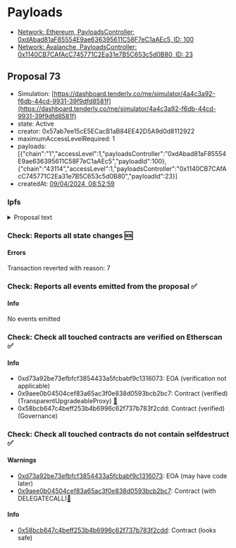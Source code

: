 # Payloads

- [Network: Ethereum, PayloadsController: 0xdAbad81aF85554E9ae636395611C58F7eC1aAEc5, ID: 100](/reports/payloads/1/0xdAbad81aF85554E9ae636395611C58F7eC1aAEc5/100.md)
- [Network: Avalanche, PayloadsController: 0x1140CB7CAfAcC745771C2Ea31e7B5C653c5d0B80, ID: 23](/reports/payloads/43114/0x1140CB7CAfAcC745771C2Ea31e7B5C653c5d0B80/23.md)

## Proposal 73

- Simulation: [https://dashboard.tenderly.co/me/simulator/4a4c3a92-f6db-44cd-9931-39f9dfd8581f](https://dashboard.tenderly.co/me/simulator/4a4c3a92-f6db-44cd-9931-39f9dfd8581f)
- state: Active
- creator: 0x57ab7ee15cE5ECacB1aB84EE42D5A9d0d8112922
- maximumAccessLevelRequired: 1
- payloads: [{"chain":"1","accessLevel":1,"payloadsController":"0xdAbad81aF85554E9ae636395611C58F7eC1aAEc5","payloadId":100},{"chain":"43114","accessLevel":1,"payloadsController":"0x1140CB7CAfAcC745771C2Ea31e7B5C653c5d0B80","payloadId":23}]
- createdAt: [09/04/2024, 08:52:59](https://etherscan.io/tx/0x21ee08bbdb417280920defe72e5107a8753b014b47a0aa8f903e31d260a7f71b)

### Ipfs

<details>
  <summary>Proposal text</summary>
  
  
## Simple Summary

This AIP is composed of two actions: (1) a continuation of proposal 49 on Governance V3 that increases the Reserve Factor (RF) for assets on Ethereum V2 by 5.00%, up to a maximum of 99.99%; and (2) to start periodically increasing the RF across Avalanche V2.

## Motivation

This AIP will reduce deposit yield for assets on Ethereum & Avalanche V2 by increasing the RF. With this upgrade being passed, users will be further encouraged to migrate from Ethereum V2 to V3.

Increasing the RF routes a larger portion of the interest paid by users to Aave DAO's Treasury. User's funds are not at risk of liquidation and the borrowing rate remains unchanged.

Of the assets with an RF set at 99.99%, there is no change. All other asset reserves will have the RF increased by up to 5.00%.

## Specification

For Ethereum V2, the following parameters are to be updated as follows:

| Asset | Previous Reserve Factor | New Reserve Factor |
| ----- | ----------------------- | ------------------ |
| DAI   | 35.00%                  | 40.00%             |
| FRAX  | 40.00%                  | 45.00%             |
| GUSD  | 30.00%                  | 35.00%             |
| LINK  | 40.00%                  | 45.00%             |
| LUSD  | 35.00%                  | 40.00%             |
| sUSD  | 40.00%                  | 45.00%             |
| USDC  | 35.00%                  | 40.00%             |
| USDP  | 30.00%                  | 35.00%             |
| USDT  | 35.00%                  | 40.00%             |
| WBTC  | 40.00%                  | 45.00%             |
| WETH  | 35.00%                  | 40.00%             |

For Avalanche V2, the following parameters are to be updated as follows:

| Asset | Previous Reserve Factor | New Reserve Factor |
| ----- | ----------------------- | ------------------ |
| DAIe  | 10.00%                  | 35.00%             |
| USDCe | 10.00%                  | 35.00%             |
| USDTe | 10.00%                  | 35.00%             |
| WAVAX | 15.00%                  | 35.00%             |
| WBTCe | 10.00%                  | 40.00%             |
| WETHe | 10.00%                  | 35.00%             |

## References

- Implementation: [AaveV2Ethereum](https://github.com/bgd-labs/aave-proposals-v3/blob/a2df226376a6328bec8f10f4d1c2d5cdd97bc43d/src/20240404_Multi_ReserveFactorUpdates/AaveV2Ethereum_ReserveFactorUpdates_20240404.sol), [AaveV2Avalanche](https://github.com/bgd-labs/aave-proposals-v3/blob/a2df226376a6328bec8f10f4d1c2d5cdd97bc43d/src/20240404_Multi_ReserveFactorUpdates/AaveV2Avalanche_ReserveFactorUpdates_20240404.sol)
- Tests: [AaveV2Ethereum](https://github.com/bgd-labs/aave-proposals-v3/blob/a2df226376a6328bec8f10f4d1c2d5cdd97bc43d/src/20240404_Multi_ReserveFactorUpdates/AaveV2Ethereum_ReserveFactorUpdates_20240404.t.sol), [AaveV2Avalanche](https://github.com/bgd-labs/aave-proposals-v3/blob/a2df226376a6328bec8f10f4d1c2d5cdd97bc43d/src/20240404_Multi_ReserveFactorUpdates/AaveV2Avalanche_ReserveFactorUpdates_20240404.t.sol)
- [Discussion for Ethereum Reserve Factor Updates](https://governance.aave.com/t/arfc-ethereum-v2-reserve-factor-adjustment/16764/6)
- [Snapshot for Ethereum Reserve Factor Updates](https://snapshot.org/#/aave.eth/proposal/0x26a03c08359c340f63b78b0c3e96d37aa0adeda65814643b0886d4719048ea7e)
- [Discussion for Avalanche Reserve Factor Updates](https://governance.aave.com/t/arfc-avalanche-v2-reserve-factor-adjustment/17040)
- [Snapshot for Avalanche Reserve Factor Updates](https://snapshot.org/#/aave.eth/proposal/0x770ff4e02634c77aaa09952345551168920f7878b32ab03fcef92763a5fb70ab)

## Copyright

Copyright and related rights waived via [CC0](https://creativecommons.org/publicdomain/zero/1.0/).

</details>

### Check: Reports all state changes :sos:

#### Errors

Transaction reverted with reason: 7

### Check: Reports all events emitted from the proposal :white_check_mark:

#### Info

No events emitted

### Check: Check all touched contracts are verified on Etherscan :white_check_mark:

#### Info

- 0xd73a92be73efbfcf3854433a5fcbabf9c1316073: EOA (verification not applicable)
- 0x9aee0b04504cef83a65ac3f0e838d0593bcb2bc7: Contract (verified) (TransparentUpgradeableProxy) [:ghost:](https://github.com/bgd-labs/aave-address-book "GovernanceV3Ethereum.GOVERNANCE")
- 0x58bcb647c4beff253b4b6996c62f737b783f2cdd: Contract (verified) (Governance) 

### Check: Check all touched contracts do not contain selfdestruct :white_check_mark:

#### Warnings

- [0xd73a92be73efbfcf3854433a5fcbabf9c1316073](https://etherscan.io/address/0xd73a92be73efbfcf3854433a5fcbabf9c1316073): EOA (may have code later)
- [0x9aee0b04504cef83a65ac3f0e838d0593bcb2bc7](https://etherscan.io/address/0x9aee0b04504cef83a65ac3f0e838d0593bcb2bc7): Contract (with DELEGATECALL)[:ghost:](https://github.com/bgd-labs/aave-address-book "GovernanceV3Ethereum.GOVERNANCE")

#### Info

- [0x58bcb647c4beff253b4b6996c62f737b783f2cdd](https://etherscan.io/address/0x58bcb647c4beff253b4b6996c62f737b783f2cdd): Contract (looks safe)

